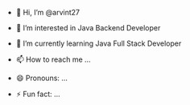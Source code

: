 - 👋 Hi, I’m @arvint27
- 👀 I’m interested in Java Backend Developer
- 🌱 I’m currently learning Java Full Stack Developer
  
- 📫 How to reach me ...
- 😄 Pronouns: ...
- ⚡ Fun fact: ...

<!---
arvint27/arvint27 is a ✨ special ✨ repository because its `README.md` (this file) appears on your GitHub profile.
You can click the Preview link to take a look at your changes.
--->
